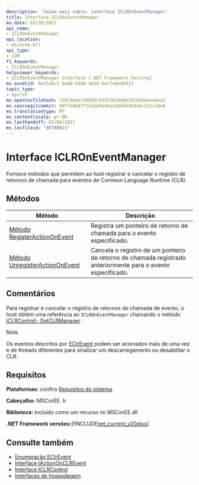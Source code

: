 ```yaml
---
description: 'Saiba mais sobre: interface ICLROnEventManager'
title: Interface ICLROnEventManager
ms.date: 03/30/2017
api_name:
- ICLROnEventManager
api_location:
- mscoree.dll
api_type:
- COM
f1_keywords:
- ICLROnEventManager
helpviewer_keywords:
- ICLROnEventManager interface [.NET Framework hosting]
ms.assetid: 9e15a0c1-8ab6-43d0-ae28-6ec7a4edd913
topic_type:
- apiref
ms.openlocfilehash: 7a9c0beec5083bc93f5361bb0e701da5beeedea2
ms.sourcegitcommit: ddf7edb67715a5b9a45e3dd44536dabc153c1de0
ms.translationtype: MT
ms.contentlocale: pt-BR
ms.lasthandoff: 02/06/2021
ms.locfileid: "99789821"
---
```

# <a name="iclroneventmanager-interface"></a>Interface ICLROnEventManager

Fornece métodos que permitem ao host registrar e cancelar o registro de retornos de chamada para eventos de Common Language Runtime (CLR).  
  
## <a name="methods"></a>Métodos  
  
|Método|Descrição|  
|------------|-----------------|  
|[Método RegisterActionOnEvent](iclroneventmanager-registeractiononevent-method.md)|Registra um ponteiro de retorno de chamada para o evento especificado.|  
|[Método UnregisterActionOnEvent](iclroneventmanager-unregisteractiononevent-method.md)|Cancela o registro de um ponteiro de retorno de chamada registrado anteriormente para o evento especificado.|  
  
## <a name="remarks"></a>Comentários  

 Para registrar e cancelar o registro de retornos de chamada de evento, o host obtém uma referência ao `ICLROnEventManager` chamando o método [ICLRControl:: GetCLRManager](iclrcontrol-getclrmanager-method.md) .  
  
> [!NOTE]
> Os eventos descritos por [EClrEvent](eclrevent-enumeration.md) podem ser acionados mais de uma vez e de threads diferentes para sinalizar um descarregamento ou desabilitar o CLR.  
  
## <a name="requirements"></a>Requisitos  

 **Plataformas:** confira [Requisitos do sistema](../../get-started/system-requirements.md).  
  
 **Cabeçalho:** MSCorEE. h  
  
 **Biblioteca:** Incluído como um recurso no MSCorEE.dll  
  
 **.NET Framework versões:**[!INCLUDE[net_current_v20plus](../../../../includes/net-current-v20plus-md.md)]  
  
## <a name="see-also"></a>Consulte também

- [Enumeração EClrEvent](eclrevent-enumeration.md)
- [Interface IActionOnCLREvent](iactiononclrevent-interface.md)
- [Interface ICLRControl](iclrcontrol-interface.md)
- [Interfaces de hospedagem](hosting-interfaces.md)
